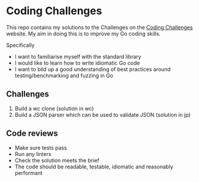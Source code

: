 # Coding Challenges

This repo contains my solutions to the Challenges on the [Coding Challenges](https://codingchallenges.fyi/challenges/intro) website. My aim in doing this is to improve my Go coding skills.

Specifically
* I want to familiarise myself with the standard library
* I would like to learn how to write idiomatic Go code 
* I want to bild up a good understanding of best practices around testing/benchmarking and fuzzing in Go

## Challenges

1. Build a wc clone (solution in wc)
2. Build a JSON parser which can be used to validate JSON (solution in jp)

## Code reviews

* Make sure tests pass
* Run any linters
* Check the solution meets the brief
* The code should be readable, testable, idiomatic and reasonably performant

